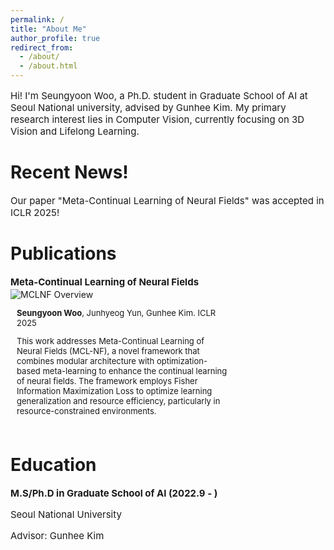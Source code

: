 ```yaml
---
permalink: /
title: "About Me"
author_profile: true
redirect_from:
  - /about/
  - /about.html
---
```


<p style="font-size:15px;">Hi! I'm Seungyoon Woo, a Ph.D. student in Graduate School of AI at Seoul National university, advised by Gunhee Kim. My primary research interest lies in Computer Vision, currently focusing on 3D Vision and Lifelong Learning.
</p>

Recent News!
======
<p style="font-size:15px;">Our paper "Meta-Continual Learning of Neural Fields" was accepted in ICLR 2025!</p>

Publications
======
<p style="font-size:15px; margin-bottom:2px; margin-top:0px"><b>Meta-Continual Learning of Neural Fields</b></p>
<div class="pub_item" style="display:inline-flex; flex-wrap:wrap; padding-bottom:20px;">
  <div class="pub_img" style="width:270px; object-fit:cover;">
    <img src="{{ base_path }}/images/FIM.png" alt="MCLNF Overview">
  </div>
  <div class="pub_detail" style="margin-left:10px; max-width:340px">
    <p style="font-size:13px; margin-bottom:2px"><b>Seungyoon Woo</b>, Junhyeog Yun, Gunhee Kim. ICLR 2025</p>
    <p style="font-size:13px; margin-bottom:2px">This work addresses Meta-Continual Learning of Neural Fields (MCL-NF), a novel framework that combines modular architecture with optimization-based meta-learning to enhance the continual learning of neural fields. The framework employs Fisher Information Maximization Loss to optimize learning generalization and resource efficiency, particularly in resource-constrained environments.</p>
  </div>
</div>

Education
======
<p style="font-size:15px; margin-bottom:2px"><b>M.S/Ph.D in Graduate School of AI (2022.9 - )</b></p>
<p style="font-size:15px; margin-bottom:2px">Seoul National University</p>
<p style="font-size:15px; margin-bottom:12px">Advisor: Gunhee Kim</p>
